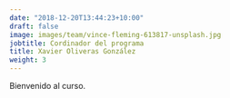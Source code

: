 ```yaml
---
date: "2018-12-20T13:44:23+10:00"
draft: false
image: images/team/vince-fleming-613817-unsplash.jpg
jobtitle: Cordinador del programa 
title: Xavier Oliveras González
weight: 3
---
```


Bienvenido al curso. 
